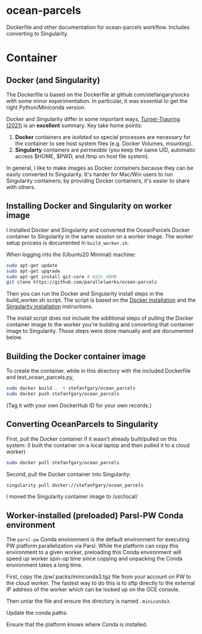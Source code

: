 # ocean-parcels
Dockerfile and other documentation for ocean-parcels workflow.  Includes converting to Singularity.

# Container

## Docker (and Singularity)

The Dockerfile is based on the Dockerfile at
github.com/stefangary/socks with some minor
experimentation.  In particular, it was essential
to get the right Python/Miniconda version.

Docker and Singularity differ in some important ways,
[Turner-Trauring (2021)](https://pythonspeed.com/articles/containers-filesystem-data-processing/) is an **excellent** summary.
Key take home points:
1. **Docker** containers are *isolated* so special processes are necessary for the container to see host system files (e.g. Docker Volumes, mounting).
2. **Singularty** containers are *permeable* (you keep the same UID, automatic access $HOME, $PWD, and /tmp on host file system).

In general, I like to make images as Docker containers
because they can be easily converted to Singularity.
It's harder for Mac/Win users to run Singularity
containers; by providing Docker containers, it's easier
to share with others.

## Installing Docker and Singularity on worker image

I installed Docker and Singularity and converted the
OceanParcels Docker container to Singularity in the
same session on a worker image. The worker setup
process is documented in `build_worker.sh`.

When logging into the (Ubuntu20 Minimal) machine:
```bash
sudo apt-get update
sudo apt-get upgrade
sudo apt-get install git-core # Adds 40MB
git clone https://github.com/parallelworks/ocean-parcels
```
Then you can run the Docker and Singularity install
steps in the build_worker.sh script. The script is based on the [Docker installation](https://docs.docker.com/engine/install/ubuntu/#install-using-the-repository) and the [Singularity installation](https://sylabs.io/guides/3.0/user-guide/installation.html) instructions.

The install script does *not* include the additional
steps of pulling the Docker container image to the
worker you're building and converting that container image
to Singularity.  Those steps were done manually and
are documented below.

## Building the Docker container image

To create the container, while in this directory with
the included Dockerfile and test_ocean_parcels.py,
```bash
sudo docker build . -t stefanfgary/ocean_parcels
sudo docker push stefanfgary/ocean_parcels
```
(Tag it with your own DockerHub ID for your own records.)

## Converting OceanParcels to Singularity

First, pull the Docker container if it wasn't already
built/pulled on this system:  (I built the container
on a local laptop and then pulled it to a cloud worker)
```bash
sudo docker pull stefanfgary/ocean_parcels
```

Second, pull the Docker container into Singularity:
```bash
singularity pull docker://stefanfgary/ocean_parcels
```

I moved the Singularity container image to /usr/local/

## Worker-installed (preloaded) Parsl-PW Conda environment

The `parsl-pw` Conda environment is the default environment
for executing PW platform parallelization via Parsl.  While
the platform can copy this environment to a given worker,
preloading this Conda environment will speed up worker spin-up
time since copying and unpacking the Conda environment takes
a long time.

First, copy the /pw/.packs/miniconda3.tgz file from your account
on PW to the cloud worker.  The fastest way to do this is to
sftp directly to the external IP address of the worker which
can be looked up on the GCE console.

Then untar the file and ensure the directory is named `.miniconda3`.

Update the conda paths:

Ensure that the platform knows where Conda is installed.